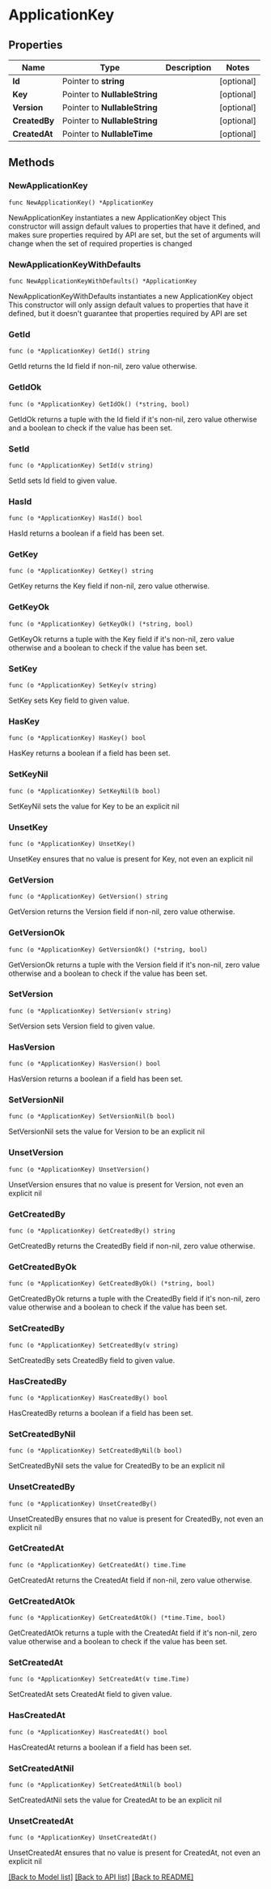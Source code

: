 # ApplicationKey

## Properties

Name | Type | Description | Notes
------------ | ------------- | ------------- | -------------
**Id** | Pointer to **string** |  | [optional] 
**Key** | Pointer to **NullableString** |  | [optional] 
**Version** | Pointer to **NullableString** |  | [optional] 
**CreatedBy** | Pointer to **NullableString** |  | [optional] 
**CreatedAt** | Pointer to **NullableTime** |  | [optional] 

## Methods

### NewApplicationKey

`func NewApplicationKey() *ApplicationKey`

NewApplicationKey instantiates a new ApplicationKey object
This constructor will assign default values to properties that have it defined,
and makes sure properties required by API are set, but the set of arguments
will change when the set of required properties is changed

### NewApplicationKeyWithDefaults

`func NewApplicationKeyWithDefaults() *ApplicationKey`

NewApplicationKeyWithDefaults instantiates a new ApplicationKey object
This constructor will only assign default values to properties that have it defined,
but it doesn't guarantee that properties required by API are set

### GetId

`func (o *ApplicationKey) GetId() string`

GetId returns the Id field if non-nil, zero value otherwise.

### GetIdOk

`func (o *ApplicationKey) GetIdOk() (*string, bool)`

GetIdOk returns a tuple with the Id field if it's non-nil, zero value otherwise
and a boolean to check if the value has been set.

### SetId

`func (o *ApplicationKey) SetId(v string)`

SetId sets Id field to given value.

### HasId

`func (o *ApplicationKey) HasId() bool`

HasId returns a boolean if a field has been set.

### GetKey

`func (o *ApplicationKey) GetKey() string`

GetKey returns the Key field if non-nil, zero value otherwise.

### GetKeyOk

`func (o *ApplicationKey) GetKeyOk() (*string, bool)`

GetKeyOk returns a tuple with the Key field if it's non-nil, zero value otherwise
and a boolean to check if the value has been set.

### SetKey

`func (o *ApplicationKey) SetKey(v string)`

SetKey sets Key field to given value.

### HasKey

`func (o *ApplicationKey) HasKey() bool`

HasKey returns a boolean if a field has been set.

### SetKeyNil

`func (o *ApplicationKey) SetKeyNil(b bool)`

 SetKeyNil sets the value for Key to be an explicit nil

### UnsetKey
`func (o *ApplicationKey) UnsetKey()`

UnsetKey ensures that no value is present for Key, not even an explicit nil
### GetVersion

`func (o *ApplicationKey) GetVersion() string`

GetVersion returns the Version field if non-nil, zero value otherwise.

### GetVersionOk

`func (o *ApplicationKey) GetVersionOk() (*string, bool)`

GetVersionOk returns a tuple with the Version field if it's non-nil, zero value otherwise
and a boolean to check if the value has been set.

### SetVersion

`func (o *ApplicationKey) SetVersion(v string)`

SetVersion sets Version field to given value.

### HasVersion

`func (o *ApplicationKey) HasVersion() bool`

HasVersion returns a boolean if a field has been set.

### SetVersionNil

`func (o *ApplicationKey) SetVersionNil(b bool)`

 SetVersionNil sets the value for Version to be an explicit nil

### UnsetVersion
`func (o *ApplicationKey) UnsetVersion()`

UnsetVersion ensures that no value is present for Version, not even an explicit nil
### GetCreatedBy

`func (o *ApplicationKey) GetCreatedBy() string`

GetCreatedBy returns the CreatedBy field if non-nil, zero value otherwise.

### GetCreatedByOk

`func (o *ApplicationKey) GetCreatedByOk() (*string, bool)`

GetCreatedByOk returns a tuple with the CreatedBy field if it's non-nil, zero value otherwise
and a boolean to check if the value has been set.

### SetCreatedBy

`func (o *ApplicationKey) SetCreatedBy(v string)`

SetCreatedBy sets CreatedBy field to given value.

### HasCreatedBy

`func (o *ApplicationKey) HasCreatedBy() bool`

HasCreatedBy returns a boolean if a field has been set.

### SetCreatedByNil

`func (o *ApplicationKey) SetCreatedByNil(b bool)`

 SetCreatedByNil sets the value for CreatedBy to be an explicit nil

### UnsetCreatedBy
`func (o *ApplicationKey) UnsetCreatedBy()`

UnsetCreatedBy ensures that no value is present for CreatedBy, not even an explicit nil
### GetCreatedAt

`func (o *ApplicationKey) GetCreatedAt() time.Time`

GetCreatedAt returns the CreatedAt field if non-nil, zero value otherwise.

### GetCreatedAtOk

`func (o *ApplicationKey) GetCreatedAtOk() (*time.Time, bool)`

GetCreatedAtOk returns a tuple with the CreatedAt field if it's non-nil, zero value otherwise
and a boolean to check if the value has been set.

### SetCreatedAt

`func (o *ApplicationKey) SetCreatedAt(v time.Time)`

SetCreatedAt sets CreatedAt field to given value.

### HasCreatedAt

`func (o *ApplicationKey) HasCreatedAt() bool`

HasCreatedAt returns a boolean if a field has been set.

### SetCreatedAtNil

`func (o *ApplicationKey) SetCreatedAtNil(b bool)`

 SetCreatedAtNil sets the value for CreatedAt to be an explicit nil

### UnsetCreatedAt
`func (o *ApplicationKey) UnsetCreatedAt()`

UnsetCreatedAt ensures that no value is present for CreatedAt, not even an explicit nil

[[Back to Model list]](../README.md#documentation-for-models) [[Back to API list]](../README.md#documentation-for-api-endpoints) [[Back to README]](../README.md)


